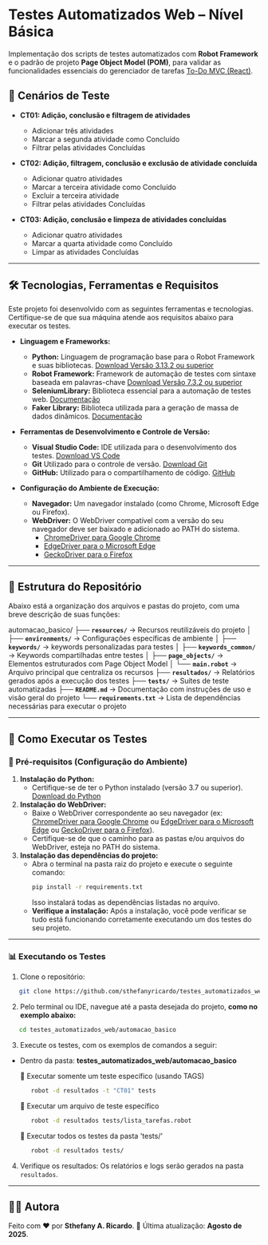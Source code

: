 # Testes Automatizados Web – Nível Básica

Implementação dos scripts de testes automatizados com **Robot Framework** e o padrão de projeto **Page Object Model (POM)**, para validar as funcionalidades essenciais do gerenciador de tarefas [To-Do MVC (React)](https://todomvc.com/examples/react/dist/).

## 🎯 Cenários de Teste
- **CT01: Adição, conclusão e filtragem de atividades**  
  - Adicionar três atividades
  - Marcar a segunda atividade como Concluído
  - Filtrar pelas atividades Concluídas

- **CT02: Adição, filtragem, conclusão e exclusão de atividade concluída**  
  - Adicionar quatro atividades
  - Marcar a terceira atividade como Concluído
  - Excluir a terceira atividade
  - Filtrar pelas atividades Concluídas

- **CT03: Adição, conclusão e limpeza de atividades concluídas**  
  - Adicionar quatro atividades
  - Marcar a quarta atividade como Concluído
  - Limpar as atividades Concluídas

---

## 🛠️ Tecnologias, Ferramentas e Requisitos
Este projeto foi desenvolvido com as seguintes ferramentas e tecnologias. Certifique-se de que sua máquina atende aos requisitos abaixo para executar os testes.

- **Linguagem e Frameworks:**
  - **Python:** Linguagem de programação base para o Robot Framework e suas bibliotecas. [Download Versão 3.13.2 ou superior](https://www.python.org/downloads/)
  - **Robot Framework:** Framework de automação de testes com sintaxe baseada em palavras-chave [Download Versão 7.3.2 ou superior](https://robotframework.org/?tab=1#getting-started)
  - **SeleniumLibrary:** Biblioteca essencial para a automação de testes web. [Documentação](https://robotframework.org/?tab=libraries#resources)
  - **Faker Library:** Biblioteca utilizada para a geração de massa de dados dinâmicos. [Documentação](https://marketsquare.github.io/robotframework-faker/)

- **Ferramentas de Desenvolvimento e Controle de Versão:**
  - **Visual Studio Code:** IDE utilizada para o desenvolvimento dos testes. [Download VS Code](https://code.visualstudio.com/download)
  - **Git** Utilizado para o controle de versão. [Download Git](https://git-scm.com/downloads)
  - **GitHub:** Utilizado para o compartilhamento de código. [GitHub](https://github.com)

- **Configuração do Ambiente de Execução:**
  - **Navegador:** Um navegador instalado (como Chrome, Microsoft Edge ou Firefox).
  - **WebDriver:** O WebDriver compatível com a versão do seu navegador deve ser baixado e adicionado ao PATH do sistema.
    - [ChromeDriver para Google Chrome](https://googlechromelabs.github.io/chrome-for-testing/)
    - [EdgeDriver para o Microsoft Edge](https://developer.microsoft.com/pt-br/microsoft-edge/tools/webdriver)
    - [GeckoDriver para o Firefox](https://github.com/mozilla/geckodriver/releases)

---

## 📁 Estrutura do Repositório
Abaixo está a organização dos arquivos e pastas do projeto, com uma breve descrição de suas funções:

automacao_basico/
├── **`resources/`** → Recursos reutilizáveis do projeto
│ ├── **`environments/`** → Configurações específicas de ambiente
│ ├── **`keywords/`** → keywords personalizadas para testes
│ ├── **`keywords_common/`** → Keywords compartilhadas entre testes
│ ├── **`page_objects/`** → Elementos estruturados com Page Object Model
│ └── **`main.robot`** → Arquivo principal que centraliza os recursos
├── **`resultados/`** → Relatórios gerados após a execução dos testes
├── **`tests/`** → Suítes de teste automatizadas
├── **`README.md`** → Documentação com instruções de uso e visão geral do projeto
└── **`requirements.txt`** → Lista de dependências necessárias para executar o projeto

---

## 🤖 Como Executar os Testes
### 🔧 Pré-requisitos (Configuração do Ambiente)
  1. **Instalação do Python:**
     - Certifique-se de ter o Python instalado (versão 3.7 ou superior). [Download do Python](https://www.python.org/downloads/)
  2. **Instalação do WebDriver:**
     - Baixe o WebDriver correspondente ao seu navegador (ex: [ChromeDriver para Google Chrome](https://googlechromelabs.github.io/chrome-for-testing/) ou [EdgeDriver para o Microsoft Edge](https://developer.microsoft.com/pt-br/microsoft-edge/tools/webdriver) ou [GeckoDriver para o Firefox](https://github.com/mozilla/geckodriver/releases)).
     - Certifique-se de que o caminho para as pastas e/ou arquivos do WebDriver, esteja no PATH do sistema. 
  3. **Instalação das dependências do projeto:**
     - Abra o terminal na pasta raiz do projeto e execute o seguinte comando:
       ```bash
       pip install -r requirements.txt
       ```
       Isso instalará todas as dependências listadas no arquivo.
     - **Verifique a instalação:**
       Após a instalação, você pode verificar se tudo está funcionando corretamente executando um dos testes do seu projeto.

---

### 📊 Executando os Testes
1. Clone o repositório:
```bash
   git clone https://github.com/sthefanyricardo/testes_automatizados_web.git
```
2. Pelo terminal ou IDE, navegue até a pasta desejada do projeto, **como no exemplo abaixo:**
```bash
   cd testes_automatizados_web/automacao_basico
```

3. Execute os testes, com os exemplos de comandos a seguir:
- Dentro da pasta: **testes_automatizados_web/automacao_basico**

   📌 Executar somente um teste específico (usando TAGS)
   ```bash
      robot -d resultados -t "CT01" tests
   ```
   📌 Executar um arquivo de teste específico
   ```bash
      robot -d resultados tests/lista_tarefas.robot
   ```
   📌 Executar todos os testes da pasta 'tests/'
   ```bash
      robot -d resultados tests/
   ```
4. Verifique os resultados:
  Os relatórios e logs serão gerados na pasta ```resultados```.

---

## 🙋‍♀️ Autora
Feito com ❤️ por **Sthefany A. Ricardo**.
📅 Última atualização: **Agosto de 2025**.
